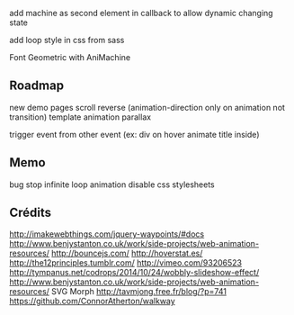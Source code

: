 add machine as second element in callback to allow dynamic changing state

add loop style in css from sass

Font Geometric with AniMachine

Roadmap
-------
new demo pages
scroll
reverse (animation-direction only on animation not transition)
template animation
parallax

trigger event from other event (ex: div on hover animate title inside)

Memo
----
bug stop infinite loop animation
disable css stylesheets

Crédits
-------
http://imakewebthings.com/jquery-waypoints/#docs
http://www.benjystanton.co.uk/work/side-projects/web-animation-resources/
http://bouncejs.com/
http://hoverstat.es/
http://the12principles.tumblr.com/
http://vimeo.com/93206523
http://tympanus.net/codrops/2014/10/24/wobbly-slideshow-effect/
http://www.benjystanton.co.uk/work/side-projects/web-animation-resources/
SVG Morph http://tavmjong.free.fr/blog/?p=741
https://github.com/ConnorAtherton/walkway